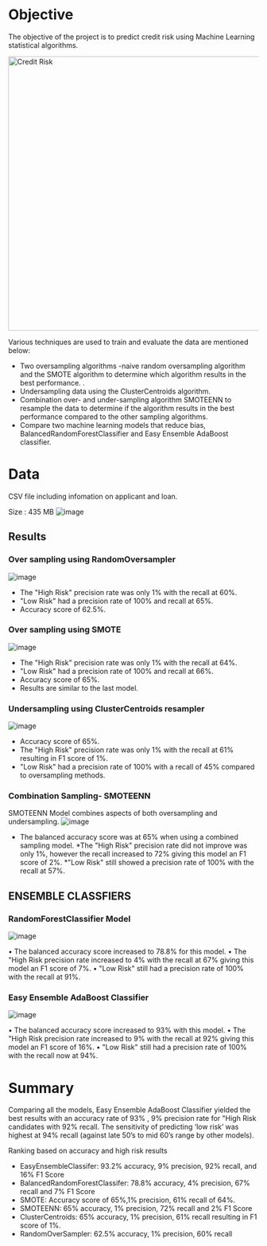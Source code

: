 
# Objective

The objective of the project is to predict credit risk using Machine Learning statistical algorithms.

<img width="551" alt="Credit Risk" src="https://user-images.githubusercontent.com/98617082/186016565-bd872805-0952-48e8-b908-cd2bebef8921.png">

Various techniques are used to train and evaluate the data are mentioned below:
* Two oversampling algorithms -naive random oversampling algorithm and the SMOTE algorithm to determine which algorithm results in the best performance. . 
* Undersampling data using the ClusterCentroids algorithm.
* Combination over- and under-sampling algorithm SMOTEENN to resample the data to determine if the algorithm results in the best performance compared to the other sampling algorithms. 
* Compare two machine learning models that reduce bias, BalancedRandomForestClassifier and Easy Ensemble AdaBoost classifier.

# Data

CSV file including infomation on applicant and loan.

Size : 435 MB
![image](https://user-images.githubusercontent.com/98617082/186029250-4ad0a41a-8fb1-4a85-ad8a-003479d4623c.png)




## Results
### Over sampling using RandomOversampler

![image](https://user-images.githubusercontent.com/98617082/176328272-cc897e40-f6a4-43e8-b0a7-1b19f3cae1f2.png)

*  The "High Risk" precision rate was only 1% with the recall at 60%.
* "Low Risk" had a precision rate of 100% and recall at 65%.
* Accuracy score of 62.5%.

### Over sampling using SMOTE
![image](https://user-images.githubusercontent.com/98617082/176328289-5f01e146-a3c0-4e17-99f9-dfab67e85a6c.png)

 
*  The "High Risk" precision rate was only 1% with the recall at 64%.
* "Low Risk" had a precision rate of 100% and recall at 66%.
* Accuracy score of 65%.
* Results are similar to the last model.

### Undersampling using ClusterCentroids resampler
![image](https://user-images.githubusercontent.com/98617082/176328307-ce166b4a-31e7-4ecb-affc-4dd472f9d3d5.png)

 
* Accuracy score of 65%.
*  The "High Risk" precision rate was only 1% with the recall at 61% resulting in F1 score of 1%.
* "Low Risk" had a precision rate of 100% with a recall of 45% compared to oversampling methods.

### Combination Sampling- SMOTEENN
SMOTEENN Model combines aspects of both oversampling and undersampling.
![image](https://user-images.githubusercontent.com/98617082/176328338-500a8fba-3591-422b-8863-a3cf8f56758d.png)

 
* The balanced accuracy score was at 65% when using a combined sampling model.
*The "High Risk" precision rate did not improve was only 1%, however the recall increased to 72% giving this model an F1 score of 2%.
*"Low Risk" still showed a precision rate of 100% with the recall at 57%.

## ENSEMBLE CLASSFIERS

### RandomForestClassifier Model

![image](https://user-images.githubusercontent.com/98617082/176328379-77dbf17a-0051-429a-b290-914a14ea4063.png)
 
•	The balanced accuracy score increased to 78.8% for this model.
•	The "High Risk precision rate increased to 4% with the recall at 67% giving this model an F1 score of 7%.
•	"Low Risk" still had a precision rate of 100% with the recall at 91%.
### Easy Ensemble AdaBoost Classifier

![image](https://user-images.githubusercontent.com/98617082/176328413-6ea661c5-7b17-404f-9cf0-7cc069dfe322.png)

•	The balanced accuracy score increased to 93% with this model.
•	The "High Risk precision rate increased to 9% with the recall at 92% giving this model an F1 score of 16%.
•	"Low Risk" still had a precision rate of 100% with the recall now at 94%.

# Summary
Comparing all the models, Easy Ensemble AdaBoost Classifier yielded the best results with an accuracy rate of 93% , 9% precision rate for "High Risk candidates with 92% recall. The sensitivity of predicting ‘low risk’ was highest at 94% recall (against late 50’s to mid 60’s range by other models).

Ranking based on accuracy and high risk results

* EasyEnsembleClassifer: 93.2% accuracy, 9% precision, 92% recall, and 16% F1 Score
* BalancedRandomForestClassifer: 78.8% accuracy, 4% precision, 67% recall and 7% F1 Score
* SMOTE: Accuracy score of 65%,1% precision, 61% recall of 64%. 
* SMOTEENN: 65% accuracy, 1% precision, 72% recall and 2% F1 Score
* ClusterCentroids: 65% accuracy, 1% precision, 61% recall resulting in F1 score of 1%.
* RandomOverSampler: 62.5% accuracy, 1% precision, 60% recall 
